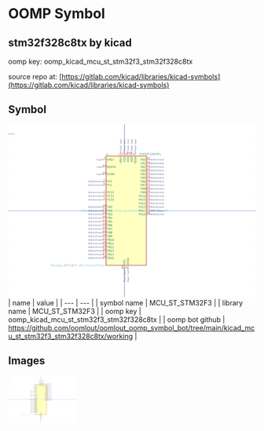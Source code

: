 # OOMP Symbol  
## stm32f328c8tx  by kicad  
  
oomp key: oomp_kicad_mcu_st_stm32f3_stm32f328c8tx  
  
source repo at: [https://gitlab.com/kicad/libraries/kicad-symbols](https://gitlab.com/kicad/libraries/kicad-symbols)  
## Symbol  
  
[![working.png](working_600.png)](working.png)  
| name | value | 
| --- | --- | 
| symbol name | MCU_ST_STM32F3 | 
| library name | MCU_ST_STM32F3 | 
| oomp key | oomp_kicad_mcu_st_stm32f3_stm32f328c8tx | 
| oomp bot github | https://github.com/oomlout/oomlout_oomp_symbol_bot/tree/main/kicad_mcu_st_stm32f3_stm32f328c8tx/working | 
## Images  
  
[![working.png](working_140.png)](working.png)  
